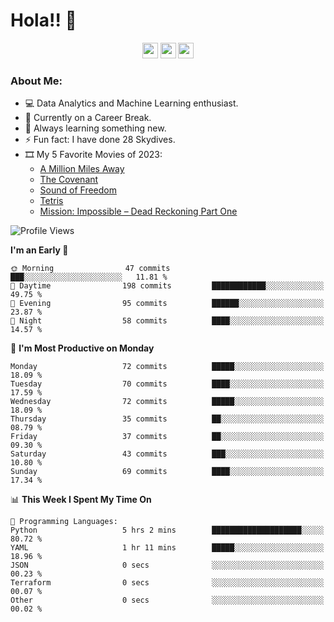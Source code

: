 # Hola!! 👋

<p align="center">
<a href="https://www.linkedin.com/in/salujaamandeep"><img src="https://img.shields.io/badge/linkedin-%230077B5.svg?&style=for-the-badge&logo=linkedin&logoColor=white" height=25></a>
<a href="https://www.twitter.com/salujaamandeep"><img src="https://img.shields.io/badge/twitter-%231DA1F2.svg?&style=for-the-badge&logo=twitter&logoColor=white" height=25></a>
<a href="https://medium.com/@saluja.amandeep"><img src="https://img.shields.io/badge/medium-%2312100E.svg?&style=for-the-badge&logo=medium&logoColor=white" height=25></a></p>

### About Me:

- 💻 Data Analytics and Machine Learning enthusiast.
- 🌱 Currently on a Career Break.
- 📖 Always learning something new.
- ⚡ Fun fact: I have done 28 Skydives.
- 🎞️ My 5 Favorite Movies of 2023:
  - [A Million Miles Away](https://www.imdb.com/title/tt21940010/)
  - [The Covenant](https://www.imdb.com/title/tt4873118/)
  - [Sound of Freedom](https://www.imdb.com/title/tt7599146/)
  - [Tetris](https://www.imdb.com/title/tt12758060/)
  - [Mission: Impossible – Dead Reckoning Part One](https://www.imdb.com/title/tt9603212/)

<!--START_SECTION:waka-->
![Profile Views](http://img.shields.io/badge/Profile%20Views-0-blue)

**I'm an Early 🐤** 

```text
🌞 Morning                47 commits          ███░░░░░░░░░░░░░░░░░░░░░░   11.81 % 
🌆 Daytime                198 commits         ████████████░░░░░░░░░░░░░   49.75 % 
🌃 Evening                95 commits          ██████░░░░░░░░░░░░░░░░░░░   23.87 % 
🌙 Night                  58 commits          ████░░░░░░░░░░░░░░░░░░░░░   14.57 % 
```
📅 **I'm Most Productive on Monday** 

```text
Monday                   72 commits          █████░░░░░░░░░░░░░░░░░░░░   18.09 % 
Tuesday                  70 commits          ████░░░░░░░░░░░░░░░░░░░░░   17.59 % 
Wednesday                72 commits          █████░░░░░░░░░░░░░░░░░░░░   18.09 % 
Thursday                 35 commits          ██░░░░░░░░░░░░░░░░░░░░░░░   08.79 % 
Friday                   37 commits          ██░░░░░░░░░░░░░░░░░░░░░░░   09.30 % 
Saturday                 43 commits          ███░░░░░░░░░░░░░░░░░░░░░░   10.80 % 
Sunday                   69 commits          ████░░░░░░░░░░░░░░░░░░░░░   17.34 % 
```


📊 **This Week I Spent My Time On** 

```text
💬 Programming Languages: 
Python                   5 hrs 2 mins        ████████████████████░░░░░   80.72 % 
YAML                     1 hr 11 mins        █████░░░░░░░░░░░░░░░░░░░░   18.96 % 
JSON                     0 secs              ░░░░░░░░░░░░░░░░░░░░░░░░░   00.23 % 
Terraform                0 secs              ░░░░░░░░░░░░░░░░░░░░░░░░░   00.07 % 
Other                    0 secs              ░░░░░░░░░░░░░░░░░░░░░░░░░   00.02 % 
```


<!--END_SECTION:waka-->
